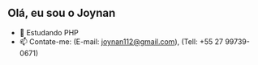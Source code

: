 ## Olá, eu sou o Joynan

- 🌱 Estudando PHP
- 📫 Contate-me: (E-mail: joynan112@gmail.com), (Tell: +55 27 99739-0671)
